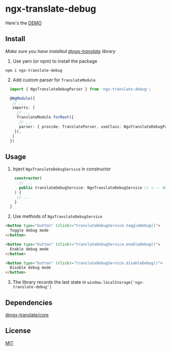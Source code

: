 # ngx-translate-debug

Here's the [DEMO](https://justerror.github.io/ngx-translate-debug/)

## Install

_Make sure you have installed [@ngx-translate](https://github.com/ngx-translate/core) library_

1. Use yarn (or npm) to install the package

```terminal
npm i ngx-translate-debug
```

2. Add custom parser for `TranslateModule`

```typescript
  import { NgxTranslateDebugParser } from 'ngx-translate-debug';

  @NgModule({
   // ...
   imports: [
     // ...
     TranslateModule.forRoot({
      // ...
      parser: { provide: TranslateParser, useClass: NgxTranslateDebugParser }, // <--- ADD THIS LINE
    }),
   ]
  })
```

## Usage

1. Inject `NgxTranslateDebugService` in constructor

```typescript
    constructor(
      // ...
      public translateDebugService: NgxTranslateDebugService // <--- ADD THIS LINE
    ) {
     // ...
    }
  }
```

2. Use methods of `NgxTranslateDebugService`

```html
<button type="button" (click)="translateDebugService.toggleDebug()">
  Toggle debug mode
</button>

<button type="button" (click)="translateDebugService.enableDebug()">
  Enable debug mode
</button>

<button type="button" (click)="translateDebugService.disableDebug()">
  Disable debug mode
</button>
```

3. The library records the last state in `window.localStorage['ngx-translate-debug']`

## Dependencies

[@ngx-translate/core](https://github.com/ngx-translate/core)

## License

[MIT](http://vjpr.mit-license.org)
